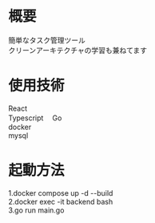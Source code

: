 # 概要
簡単なタスク管理ツール  
クリーンアーキテクチャの学習も兼ねてます

# 使用技術
React  
Typescript　 Go  
docker  
mysql

# 起動方法
1.docker compose up -d --build  
2.docker exec -it backend bash  
3.go run main.go  
